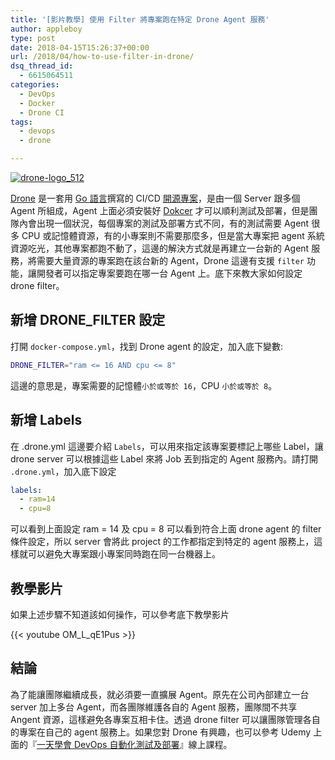 ```yaml
---
title: '[影片教學] 使用 Filter 將專案跑在特定 Drone Agent 服務'
author: appleboy
type: post
date: 2018-04-15T15:26:37+00:00
url: /2018/04/how-to-use-filter-in-drone/
dsq_thread_id:
  - 6615064511
categories:
  - DevOps
  - Docker
  - Drone CI
tags:
  - devops
  - drone

---
```

[<img src="https://i1.wp.com/c1.staticflickr.com/5/4236/34957940160_435d83114f_z.jpg?w=840&#038;ssl=1" alt="drone-logo_512" data-recalc-dims="1" />][1] 

[Drone][2] 是一套用 [Go 語言][3]撰寫的 CI/CD [開源專案][4]，是由一個 Server 跟多個 Agent 所組成，Agent 上面必須安裝好 [Dokcer][5] 才可以順利測試及部署，但是團隊內會出現一個狀況，每個專案的測試及部署方式不同，有的測試需要 Agent 很多 CPU 或記憶體資源，有的小專案則不需要那麼多，但是當大專案把 agent 系統資源吃光，其他專案都跑不動了，這邊的解決方式就是再建立一台新的 Agent 服務，將需要大量資源的專案跑在該台新的 Agent，Drone 這邊有支援 `filter` 功能，讓開發者可以指定專案要跑在哪一台 Agent 上。底下來教大家如何設定 drone filter。 <!--more-->

## 新增 DRONE_FILTER 設定 

打開 `docker-compose.yml`，找到 Drone agent 的設定，加入底下變數: 

```bash
DRONE_FILTER="ram <= 16 AND cpu <= 8"
``` 

這邊的意思是，專案需要的記憶體`小於或等於 16`，CPU `小於或等於 8`。 

## 新增 Labels

在 .drone.yml 這邊要介紹 `Labels`，可以用來指定該專案要標記上哪些 Label，讓 drone server 可以根據這些 Label 來將 Job 丟到指定的 Agent 服務內。請打開 `.drone.yml`，加入底下設定 

```yml
labels:
  - ram=14
  - cpu=8
``` 

可以看到上面設定 ram = 14 及 cpu = 8 可以看到符合上面 drone agent 的 filter 條件設定，所以 server 會將此 project 的工作都指定到特定的 agent 服務上，這樣就可以避免大專案跟小專案同時跑在同一台機器上。 

## 教學影片

如果上述步驟不知道該如何操作，可以參考底下教學影片 

{{< youtube OM_L_qE1Pus >}}

## 結論

為了能讓團隊繼續成長，就必須要一直擴展 Agent。原先在公司內部建立一台 server 加上多台 Agent，而各團隊維護各自的 Agent 服務，團隊間不共享 Angent 資源，這樣避免各專案互相卡住。透過 drone filter 可以讓團隊管理各自的專案在自己的 agent 服務上。如果您對 Drone 有興趣，也可以參考 Udemy 上面的『[一天學會 DevOps 自動化測試及部署][6]』線上課程。

 [1]: https://www.flickr.com/photos/appleboy/34957940160/in/dateposted-public/ "drone-logo_512"
 [2]: https://drone.io
 [3]: https://golang.org
 [4]: https://github.com/drone/drone
 [5]: https://www.docker.com
 [6]: https://www.udemy.com/devops-oneday/?couponCode=DRONE-DEVOPS
